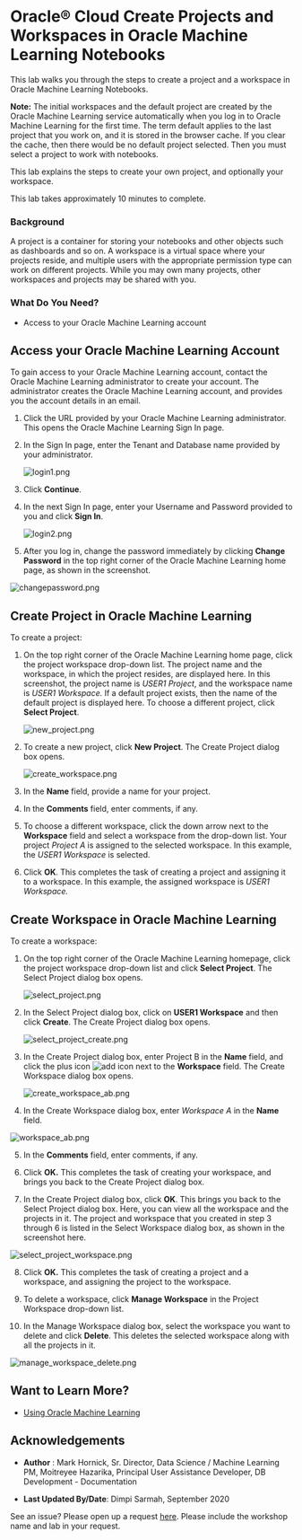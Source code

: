 # Oracle® Cloud Create Projects and Workspaces in Oracle Machine Learning Notebooks

  This lab walks you through the steps to create a project and a
  workspace in Oracle Machine Learning Notebooks.

  **Note:** The initial workspaces and the default project are
  created by the Oracle Machine Learning service automatically
  when you log in to Oracle Machine Learning for the first time.
  The term default applies to the last project that you work on,
  and it is stored in the browser cache. If you clear the cache,
  then there would be no default project selected. Then you must
  select a project to work with notebooks.

  This lab explains the steps to create your own project, and
  optionally your workspace.  

  This lab takes approximately 10 minutes to complete.

### Background
A project is a container for storing your notebooks and other objects such as dashboards and so on. A workspace is a virtual space where your projects reside, and multiple users with the appropriate permission type can work on different projects. While you may own many projects, other workspaces and projects may be shared with you.

### What Do You Need?

* Access to your Oracle Machine Learning account

## Access your Oracle Machine Learning Account

  To gain access to your Oracle Machine Learning account, contact the Oracle Machine Learning administrator to create your account. The administrator creates the Oracle Machine Learning account, and provides you the account details in an email.


1. Click the URL provided by your Oracle Machine Learning
  administrator. This opens the Oracle Machine Learning Sign In
  page.
2. In the Sign In page, enter the Tenant and Database name
  provided by your administrator.

    ![login1.png](images/login1.png "login1.png")


3. Click **Continue**.
4. In the next Sign In page, enter your Username and Password provided to you and click **Sign In**.

    ![login2.png](images/login2.png "login2.png")

4. After you log in, change the password immediately by
  clicking **Change Password** in the top right corner of the Oracle
  Machine Learning home page, as shown in the screenshot.

  ![changepassword.png](images/changepassword.png "changepassword.png")


## Create Project in Oracle Machine Learning

To create a project:

1. On the top right corner of the Oracle Machine Learning home
  page, click the project workspace drop-down list. The project
  name and the workspace, in which the project resides, are
  displayed here. In this screenshot, the project name is <i>USER1
  Project</i>, and the workspace name is <i>USER1 Workspace.</i>
  If a default project exists, then the name of the default
  project is displayed here. To choose a different project,
  click **Select Project**.

    ![new_project.png](images/new_project.png "new_project.png")

2. To create a new project, click **New Project**. The Create Project dialog box opens.

    ![create_workspace.png](images/create_workspace.png "create_workspace.png")

3. In the **Name** field, provide a name for your project.
4. In the **Comments** field, enter comments, if any.
5. To choose a different workspace, click the down arrow next
  to the **Workspace** field and select a workspace from the
  drop-down list. Your project <i>Project A</i> is assigned to
  the selected workspace. In this example, the <i>USER1 Workspace</i> is selected.
6. Click **OK**. This completes the task of creating a project and assigning it to a workspace. In this example, the assigned workspace is <i>USER1 Workspace.</i>

## Create Workspace in Oracle Machine Learning

To create a workspace:

1. On the top right corner of the Oracle Machine Learning homepage, click the project workspace drop-down list and click **Select Project**. The Select Project dialog box opens.

   ![select_project.png](images/select_project.png "select_project.png")

2. In the Select Project dialog box, click on **USER1 Workspace** and then click **Create**. The Create Project dialog box opens.

   ![select_project_create.png](images/select_project_create.png "select_project_create.png")

3. In the Create Project dialog box, enter Project B in the <b>Name</b>
  field, and click the plus icon <img src="./img/add.png" alt="add icon">
  next to the **Workspace** field. The Create Workspace
  dialog box opens.

   ![create_workspace_ab.png](images/create_workspace_ab.png "create_workspace_ab.png")

 4. In the Create Workspace dialog box, enter <i>Workspace A </i>in the **Name** field.

   ![workspace_ab.png](images/workspace_ab.png "workspace_ab.png")

 5. In the **Comments** field, enter comments, if any.

 6. Click **OK.** This completes the task of creating your workspace, and brings you back to the Create Project dialog box.

 7. In the Create Project dialog box, click **OK**. This
   brings you back to the Select Project dialog box. Here, you
   can view all the workspace and the projects in it. The project
   and workspace that you created in step 3 through 6 is listed
   in the Select Workspace dialog box, as shown in the screenshot
   here.

   ![select_project_workspace.png](images/select_project_workspace.png "select_project_workspace.png")

  8. Click **OK.** This completes the task of creating a project and a workspace, and assigning the project to the workspace.

  9. To delete a workspace, click **Manage Workspace** in the Project Workspace drop-down list.

  10. In the Manage Workspace dialog box, select the workspace you want to delete and click **Delete**.
  This deletes the selected workspace along with all the projects in it.

   ![manage_workspace_delete.png](images/manage_workspace_delete.png "manage_workspace_delete.png")


## Want to Learn More?

* [Using Oracle Machine Learning](https://docs.oracle.com/en/cloud/paas/autonomous-data-warehouse-cloud/omlug/index.html)

## Acknowledgements
* **Author** : Mark Hornick, Sr. Director, Data Science / Machine Learning PM, Moitreyee Hazarika, Principal User Assistance Developer, DB Development - Documentation

* **Last Updated By/Date**: Dimpi Sarmah, September 2020

See an issue?  Please open up a request [here](https://github.com/oracle/learning-library/issues).   Please include the workshop name and lab in your request.
